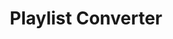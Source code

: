 ---
title: Playlist Converter
year: 2024
description: A web app for seamlessly transferring playlists from YouTube Music to Spotify.
role: Full-Stack Developer
technologies: React, TypeScript, Spotify API, YouTube Music API
githubUrl: https://github.com/davidumoru/playlist-converter
demoUrl: https://tune-bridge.umoru.tech
---